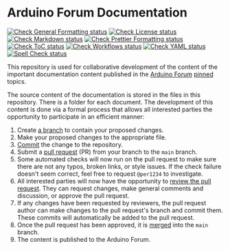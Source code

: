 # Arduino Forum Documentation

[![Check General Formatting status](https://github.com/arduino/forum-assets/actions/workflows/check-general-formatting-task.yml/badge.svg)](https://github.com/arduino/forum-assets/actions/workflows/check-general-formatting-task.yml)
[![Check License status](https://github.com/arduino/forum-assets/actions/workflows/check-license.yml/badge.svg)](https://github.com/arduino/forum-assets/actions/workflows/check-license.yml)
[![Check Markdown status](https://github.com/arduino/forum-assets/actions/workflows/check-markdown-task.yml/badge.svg)](https://github.com/arduino/forum-assets/actions/workflows/check-markdown-task.yml)
[![Check Prettier Formatting status](https://github.com/arduino/forum-assets/actions/workflows/check-prettier-formatting-task.yml/badge.svg)](https://github.com/arduino/forum-assets/actions/workflows/check-prettier-formatting-task.yml)
[![Check ToC status](https://github.com/arduino/forum-assets/actions/workflows/check-toc-task.yml/badge.svg)](https://github.com/arduino/forum-assets/actions/workflows/check-toc-task.yml)
[![Check Workflows status](https://github.com/arduino/forum-assets/actions/workflows/check-workflows-task.yml/badge.svg)](https://github.com/arduino/forum-assets/actions/workflows/check-workflows-task.yml)
[![Check YAML status](https://github.com/arduino/forum-assets/actions/workflows/check-yaml-task.yml/badge.svg)](https://github.com/arduino/forum-assets/actions/workflows/check-yaml-task.yml)
[![Spell Check status](https://github.com/arduino/forum-assets/actions/workflows/spell-check-task.yml/badge.svg)](https://github.com/arduino/forum-assets/actions/workflows/spell-check-task.yml)

This repository is used for collaborative development of the content of the important documentation content published in the [Arduino Forum](https://forum.arduino.cc) [pinned](https://meta.discourse.org/t/how-can-i-manually-pin-a-topic-to-the-top/95405) topics.

The source content of the documentation is stored in the files in this repository. There is a folder for each document. The development of this content is done via a formal process that allows all interested parties the opportunity to participate in an efficient manner:

1. Create [a branch](https://docs.github.com/en/github/collaborating-with-issues-and-pull-requests/about-branches) to contain your proposed changes.
1. Make your proposed changes to the appropriate file.
1. [Commit](https://git-scm.com/docs/git-commit) the change to the repository.
1. Submit a [pull request](https://docs.github.com/en/github/collaborating-with-issues-and-pull-requests/about-pull-requests) (PR) from your branch to the `main` branch.
1. Some automated checks will now run on the pull request to make sure there are not any typos, broken links, or style issues. If the check failure doesn't seem correct, feel free to request `@per1234` to investigate.
1. All interested parties will now have the opportunity to [review the pull request](https://docs.github.com/en/github/collaborating-with-issues-and-pull-requests/about-pull-request-reviews). They can request changes, make general comments and discussion, or approve the pull request.
1. If any changes have been requested by reviewers, the pull request author can make changes to the pull request's branch and commit them. These commits will automatically be added to the pull request.
1. Once the pull request has been approved, it is [merged](https://docs.github.com/en/github/collaborating-with-issues-and-pull-requests/merging-a-pull-request) into the `main` branch.
1. The content is published to the Arduino Forum.
